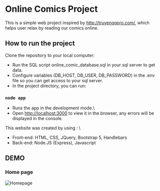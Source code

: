 # Online Comics Project
This is a simple web project inspired by http://truyenqqpro.com/,
which helps user relax by reading our comics online.

## How to run the project
Clone the repository to your local computer:
- Run the SQL script online_comic_database.sql in your sql server to get data.
- Configure variables (DB_HOST, DB_USER, DB_PASSWORD) in the .env file so you can get access to your sql server. 
- In the project directory, you can run:
### `node app`
- Runs the app in the development mode.\
- Open [http://localhost:3000](http://localhost:3000) to view it in the browser, any errors will be displayed in the console.

This website was created by using : \
- Front-end: HTML, CSS, JQuery, Bootstrap 5, Handlebars
- Back-end: Node.JS (Express), Javascript


## DEMO
### Home page
![Homepage](https://user-images.githubusercontent.com/46386624/164059885-a071c366-635c-44af-a43a-66ac060f3d12.png)
